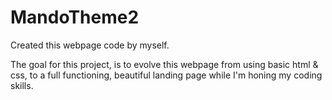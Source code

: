 # MandoTheme2
 Created this webpage code by myself.
 
 The goal for this project, is to evolve this webpage from using basic html & css, to a full functioning, beautiful landing page while I'm honing my coding skills.
